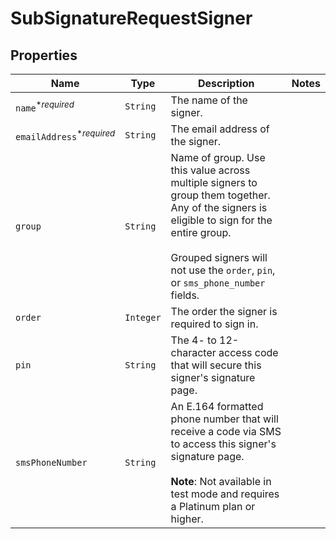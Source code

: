 

# SubSignatureRequestSigner



## Properties

Name | Type | Description | Notes
------------ | ------------- | ------------- | -------------
| `name`<sup>*_required_</sup> | ```String``` |  The name of the signer.  |  |
| `emailAddress`<sup>*_required_</sup> | ```String``` |  The email address of the signer.  |  |
| `group` | ```String``` |  Name of group. Use this value across multiple signers to group them together. Any of the signers is eligible to sign for the entire group.<br><br>Grouped signers will not use the `order`, `pin`, or `sms_phone_number` fields.  |  |
| `order` | ```Integer``` |  The order the signer is required to sign in.  |  |
| `pin` | ```String``` |  The 4- to 12-character access code that will secure this signer&#39;s signature page.  |  |
| `smsPhoneNumber` | ```String``` |  An E.164 formatted phone number that will receive a code via SMS to access this signer&#39;s signature page.<br><br>**Note**: Not available in test mode and requires a Platinum plan or higher.  |  |



